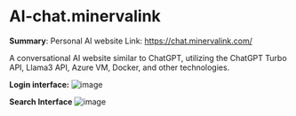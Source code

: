 # AI-chat.minervalink
**Summary**: Personal AI website Link: https://chat.minervalink.com/

A conversational AI website similar to ChatGPT, utilizing the ChatGPT Turbo API, Llama3 API, Azure VM, Docker, and other technologies.

**Login interface:**
![image](https://github.com/user-attachments/assets/66534eeb-fb0f-4233-9800-a850c9abf273)

**Search Interface**
![image](https://github.com/user-attachments/assets/d4c18c6f-423c-4a7d-bd4f-621d9e042516)
